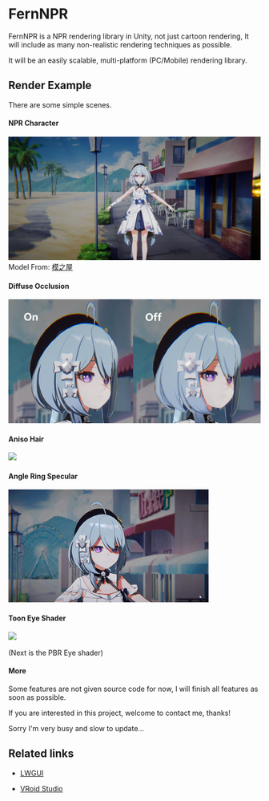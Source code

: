 # FernNPR
FernNPR is a NPR rendering library in Unity, not just cartoon rendering, It will include as many non-realistic rendering techniques as possible.

It will be an easily scalable, multi-platform (PC/Mobile) rendering library.

## Render Example
There are some simple scenes.

#### NPR Character

![](DocAssets/11-22.jpg)
Model From: [模之屋](https://www.aplaybox.com/details/model/S5d7KiigvyIb)

#### Diffuse Occlusion
![](DocAssets/Diffuse-Occlusion.png)

#### Aniso Hair
![](DocAssets/aniso-hair.gif)

#### Angle Ring Specular
![](DocAssets/angleringspecular.gif)

#### Toon Eye Shader
![](DocAssets/eyeexample.gif)

(Next is the PBR Eye shader)

#### More
Some features are not given source code for now, I will finish all features as soon as possible.

If you are interested in this project, welcome to contact me, thanks!

Sorry I'm very busy and slow to update...

## Related links

- [LWGUI](https://github.com/JasonMa0012/LWGUI)

- [VRoid Studio](https://vroid.com/en)
